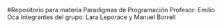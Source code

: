 #Repositorio para materia Paradigmas de Programación
Profesor: Emilio Oca
Integrantes del grupo: Lara Leporace y Manuel Borrell
